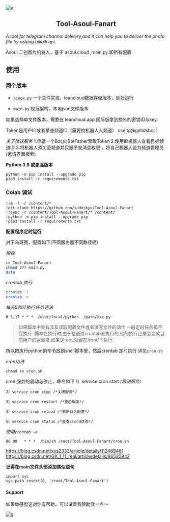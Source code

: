 ![a](https://s1.328888.xyz/2022/04/13/fPSGZ.jpg)


<h2 align="center">Tool-Asoul-Fanart</h2>


*A tool for telegram channal delivery,and it can help you to deliver the photo file by asking bilibili api.*


Asoul 二创图片机器人，基于 asoul.cloud ,main.py 即所有配置

## 使用


### 两个版本

- `singe.py` 一个文件实现，leancloud数据存储版本，到处运行

- `main.py` 规范架构，本地json文件版本

如果选择单文件版本，需要在 leancloud.app 国际版拿到额外的密钥ID与key.

Token是用户ID或者某些频道ID（需要拉机器人入频道） use tg@getidsbot |

*关于推送服务*
1.申请一个Bot,向BotFather索取Token
2.使用ID机器人查看目标频道ID
3.将机器人添加至频道并只赋予发消息权限 ，将自己机器人设为频道管理员(邀请界面搜索)


**Python 3.8 或更高版本** 
```shell
python -m pip install --upgrade pip
pip3 install -r requirements.txt
```

### Colab 调试

```
!rm -f -r /content/*
!git clone https://github.com/sudoskys/Tool-Asoul-Fanart
!rsync -r /content/Tool-Asoul-Fanart/* /content/
!python -m pip install --upgrade pip
!pip3 install -r requirements.txt
```








**配置程序定时运行**

对于乌班图，配置如下(不同服务器不同路径呃)

*授权*

```bash
cd Tool-Asoul-Fanart
chmod 777 main.py
date
```

*crontab 执行*

```bash
crontab -l
crontab -e

```

*每天5和17执行任务语法*

```0 5,17 * * *  /user/local/python  /path/xxx.py```

>如果脚本中会有涉及读取配置文件或者读写文件的动作,一般定时任务都不会执行. 
>脚本在执行时,由于是通过crontab去执行的,他的执行目录会变成当前用户的家目录,如果是root,就会在/root/下执行.

所以把执行python的命令放到shell脚本里，然后crontab 定时执行
详见`cron.sh`

*cron用法*

```
chmod +x cron.sh
```

cron 服务的启动与停止，命令如下
    1）service cron start  /*启动服务*/

    2）service cron stop /*关闭服务*/

    3）service cron restart /*重启服务*/

    4）service cron reload /*重新载入配置*/

    5）service cron status /*查看crond状态*/ 


*使用`crontab -e`*

```
00 08   * * *  /bin/sh /root/Tool-Asoul-Fanart/cron.sh
```
https://blog.csdn.net/xys2333/article/details/112469461
https://blog.csdn.net/GX_1_11_real/article/details/86535942

**记得在main文件头部添加类似语句**

```
import sys
sys.path.insert(0, '/root/Tool-Asoul-Fanart')
```


#### Support

如果你感觉这对你有帮助，可以试着我赞助我一点～

[![s](https://img.shields.io/badge/Mianbaoduo-support-DB94A2)](https://mianbaoduo.com/o/Sky2023)
